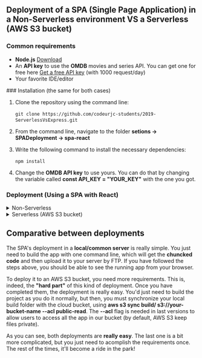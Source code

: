 ## Deployment of a SPA (Single Page Application) in a Non-Serverless environment VS a Serverless (AWS S3 bucket)

### Common requirements
- **Node.js** [Download](https://nodejs.org/es/download/)
- An **API key** to use the **OMDB** movies and series API. You can get one for free here [Get a free API key](http://www.omdbapi.com/) (with 1000 request/day)
- Your favorite IDE/editor

### Installation (the same for both cases)

1. Clone the repository using the command line:

    ```
    git clone https://github.com/codeurjc-students/2019-ServerlessVsExpress.git
    ```

2. From the command line, navigate to the folder **setions -> SPADeployment -> spa-react**

3. Write the following command to install the necessary dependencies:

    ```
    npm install
    ```
4. Change the **OMDB API key** to use yours. You can do that by changing the variable called **const API_KEY = "YOUR_KEY"** with the one you got.

### Deployment (Using a SPA with React)

<details>
<summary>Non-Serverless</summary>
<p>

### Requirements

- A typical server to host our SPA static files (It could be, for example, Apache). In this case, as static files can be interpreted by a browser, we don't really need a server to see the app working. We will do it locally.

### Deployment

To deploy our app locally, we first need to build or project. This will create **chunks** of code (using hashes by name), which will be the same code our project contains, but obfuscated to avoid security problems and hide important data. To build our app, we need to write in the command line (from the root folder of our project):

    ```
    npm run build
    ```

After doing the step above, a **build** folder will be created. This is all the static code we need to upload to the server. In this case, we have chosen to "deploy" it locally, but you'd just need to upload it with your favorite **FTP** app (for example, Filezilla) to the /html folder.

If we now go to the build/ folder and open the **index.html file** with your browser, you should be able to see the project working!

Here, you can see the working example:

![Example SPA local](./img/local.png)

</p>
</details>

<details>
<summary>Serverless (AWS S3 bucket)</summary>
<p>

### Requirements

- An **AWS account** [Create one for free](https://aws.amazon.com)
- An **AWS IAM user** [Documentation to create an IAM user](https://docs.aws.amazon.com/en_en/IAM/latest/UserGuide/id_users_create.html)
- **AWS CLI** installed and configured with valid credentials [Install AWS CLI](https://docs.aws.amazon.com/en_en/cli/latest/userguide/cli-chap-welcome.html)

### Deployment

To deploy our SPA using an AWS S3 bucket, we need to create the bucket with the right policies/configuration. Let's see how to do that step by step:

1. Sign in to the **AWS Console** [Console](https://aws.amazon.com/en/console/) and **write S3 in the search box**. Click on it to enter this service.
2. Press the button **Create a bucket**.
3. Write the bucket name you want (it needs to be unique), in this case, i wrote **franrobles8-spa-bucket**. Then, choose your prefered region you want your bucket to be and press **next**.
4. In this case, you can skip the **Configure options**, so, press **next** again.
5. Uncheck the checkbox that says **Block all public access**. This will allow the bucket to serve the objects of our SPA to everyone. Press **next**.
6. Click on **Create bucket**.

At this point, our bucket should be created, but we need some more steps to configure it:

1. Click on the name of your bucket.
2. Click on the **properties** tab.
3. Select the option that says **Static website hosting**. Enter the entry point and the error in the fields. For our example, index.html and index.html (both the same). Click **Save**.

We have told our bucket to set up as a hosting, but now, let's set the permissions:

1. Click the **Permissions** tab.
2. Select **Bucket Policy**.
3. Write a new policy with this content (don't forget to change **your-bucket-name** with the name you chose for your bucket). This will allow users to read from your bucket:

    ```json
    {
        "Version": "2012-10-17",
        "Statement": [
            {
                "Sid": "AllowPublicReadAccess",
                "Effect": "Allow",
                "Principal": "*",
                "Action": [
                    "s3:GetObject"
                ],
                "Resource": [
                    "arn:aws:s3:::your-bucket-name/*"
                ]
            }
        ]
    }
    ```

It's time to **deploy**! I've done a little change to the **package.json** file. In the **scripts section**, i added a line to be able to deploy my SPA files directly to the created bucket:

    ```json
    "scripts": {
        //...
        "deploy-aws": "aws s3 sync build/ s3://franrobles8-spa-bucket --acl public-read"
    }
    ```
You just need to change the bucket name **franrobles8-spa-bucket** with your correct bucket name. After doing that, you can build and deploy in one line as follows (from the root project's folder):

    ```
    npm run build && npm run deploy-aws
    ```

Now, you need to go to your **S3 bucket** in the AWS Console and copy the **URL** provided in the **Static Web Hosting** modal. Paste it in your prefered browser and see how it works!

Here, you can see the working example:

![Example SPA Serverless (AWS S3)](./img/local.png)

</p>
</details>

## Comparative between deployments

The SPA's deployment in a **local/common server** is really simple. You just need to build the app with one command line, which will get the **chuncked code** and then upload it to your server by FTP. If you have followed the steps above, you should be able to see the running app from your browser.

To deploy it to an AWS S3 bucket, you need more requirements. This is, indeed, the **"hard part"** of this kind of deployment. Once you have completed them, the deployment is really easy. You'd just need to build the project as you do it normally, but then, you must synchronize your local build folder with the cloud bucket, using **aws s3 sync build/ s3://your-bucket-name --acl public-read**. The **--acl** flag is needed in last versions to allow users to access all the app in our bucket (by default, AWS S3 keep files private).

As you can see, both deployments are **really easy**. The last one is a bit more complicated, but you just need to acomplish the requirements once. The rest of the times, it'll become a ride in the park!
